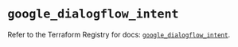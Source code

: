 # `google_dialogflow_intent`

Refer to the Terraform Registry for docs: [`google_dialogflow_intent`](https://registry.terraform.io/providers/hashicorp/google/6.39.0/docs/resources/dialogflow_intent).
